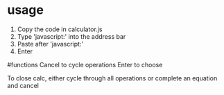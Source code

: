 # usage
1. Copy the code in calculator.js
2. Type 'javascript:' into the address bar
3. Paste after 'javascript:'
4. Enter

#functions
Cancel to cycle operations
Enter to choose

To close calc, either cycle through all operations or complete an equation and cancel

